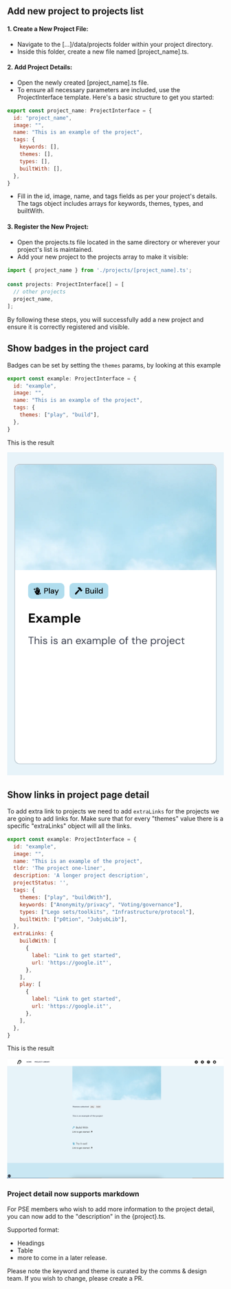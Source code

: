 ## Add new project to projects list

####  1. Create a New Project File:
  - Navigate to the [...]/data/projects folder within your project directory.
 - Inside this folder, create a new file named [project_name].ts.

#### 2. Add Project Details:
 - Open the newly created [project_name].ts file.
 - To ensure all necessary parameters are included, use the ProjectInterface template. Here's a basic structure to get you started:

```js
export const project_name: ProjectInterface = {
  id: "project_name",
  image: "",
  name: "This is an example of the project",
  tags: {
    keywords: [],
    themes: [],
    types: [],
    builtWith: [],
  },
}
```

 - Fill in the id, image, name, and tags fields as per your project's details. The tags object includes arrays for keywords, themes, types, and builtWith.

#### 3. Register the New Project:
 - Open the projects.ts file located in the same directory or wherever your project's list is maintained.
 - Add your new project to the projects array to make it visible:

```js
import { project_name } from './projects/[project_name].ts';

const projects: ProjectInterface[] = [
  // other projects
  project_name,
];
```

By following these steps, you will successfully add a new project and ensure it is correctly registered and visible.

## Show badges in the project card

Badges can be set by setting the `themes` params, by looking at this example

```js
export const example: ProjectInterface = {
  id: "example",
  image: "",
  name: "This is an example of the project",
  tags: {
    themes: ["play", "build"],
  },
}
```

This is the result

![Project card badge](/public/project/example-project-badge.png)

## Show links in project page detail

To add extra link to projects we need to add `extraLinks` for the projects we are going to add links for.
Make sure that for every "themes" value there is a specific "extraLinks" object will all the links.

```js
export const example: ProjectInterface = {
  id: "example",
  image: "",
  name: "This is an example of the project",
  tldr: 'The project one-liner',
  description: 'A longer project description',
  projectStatus: '',
  tags: {
    themes: ["play", "buildWith"],
    keywords: ["Anonymity/privacy", "Voting/governance"],
    types: ["Lego sets/toolkits", "Infrastructure/protocol"],
    builtWith: ["p0tion", "JubjubLib"],
  },
  extraLinks: {
    buildWith: [
      {
        label: "Link to get started",
        url: 'https://google.it"',
      },
    ],
    play: [
      {
        label: "Link to get started",
        url: 'https://google.it"',
      },
    ],
  },
}
```

This is the result

![Project links](/public/project/example-project-extra-link.png)

### Project detail now supports markdown
For PSE members who wish to add more information to the project detail, you can now add to the "description" in the {project}.ts.

Supported format:
- Headings
- Table
- more to come in a later release.

Please note the keyword and theme is curated by the comms & design team. If you wish to change, please create a PR.
